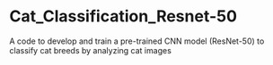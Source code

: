 # Cat_Classification_Resnet-50
A code to develop and train a pre-trained CNN model (ResNet-50) to classify cat breeds by analyzing cat images
